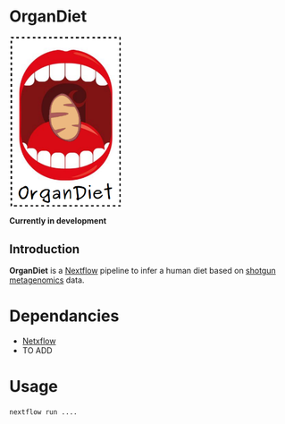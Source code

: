 # OrganDiet

<img src="./img/logo.png" width="200">

**Currently in development**

## Introduction

**OrganDiet** is a [Nextflow](https://www.nextflow.io/) pipeline to infer a human diet based on [shotgun metagenomics](https://en.wikipedia.org/wiki/Metagenomics#Shotgun_metagenomics) data.

# Dependancies

- [Netxflow](https://www.nextflow.io/)  
- TO ADD

# Usage

`nextflow run ....`
